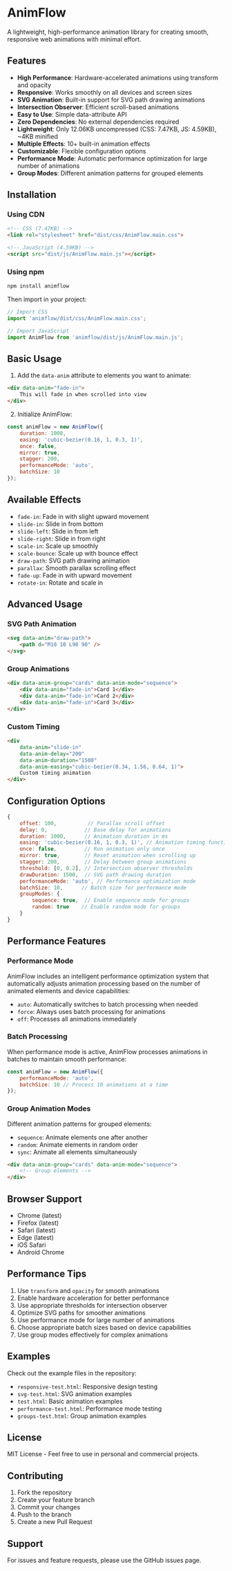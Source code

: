 # AnimFlow

A lightweight, high-performance animation library for creating smooth, responsive web animations with minimal effort.

## Features

- **High Performance**: Hardware-accelerated animations using transform and opacity
- **Responsive**: Works smoothly on all devices and screen sizes
- **SVG Animation**: Built-in support for SVG path drawing animations
- **Intersection Observer**: Efficient scroll-based animations
- **Easy to Use**: Simple data-attribute API
- **Zero Dependencies**: No external dependencies required
- **Lightweight**: Only 12.06KB uncompressed (CSS: 7.47KB, JS: 4.59KB), ~4KB minified
- **Multiple Effects**: 10+ built-in animation effects
- **Customizable**: Flexible configuration options
- **Performance Mode**: Automatic performance optimization for large number of animations
- **Group Modes**: Different animation patterns for grouped elements

## Installation

### Using CDN

```html
<!-- CSS (7.47KB) -->
<link rel="stylesheet" href="dist/css/AnimFlow.main.css">

<!-- JavaScript (4.59KB) -->
<script src="dist/js/AnimFlow.main.js"></script>
```

### Using npm

```bash
npm install animflow
```

Then import in your project:

```javascript
// Import CSS
import 'animflow/dist/css/AnimFlow.main.css';

// Import JavaScript
import AnimFlow from 'animflow/dist/js/AnimFlow.main.js';
```

## Basic Usage

1. Add the `data-anim` attribute to elements you want to animate:

```html
<div data-anim="fade-in">
    This will fade in when scrolled into view
</div>
```

2. Initialize AnimFlow:

```javascript
const animFlow = new AnimFlow({
    duration: 1000,
    easing: 'cubic-bezier(0.16, 1, 0.3, 1)',
    once: false,
    mirror: true,
    stagger: 200,
    performanceMode: 'auto',
    batchSize: 10
});
```

## Available Effects

- `fade-in`: Fade in with slight upward movement
- `slide-in`: Slide in from bottom
- `slide-left`: Slide in from left
- `slide-right`: Slide in from right
- `scale-in`: Scale up smoothly
- `scale-bounce`: Scale up with bounce effect
- `draw-path`: SVG path drawing animation
- `parallax`: Smooth parallax scrolling effect
- `fade-up`: Fade in with upward movement
- `rotate-in`: Rotate and scale in

## Advanced Usage

### SVG Path Animation

```html
<svg data-anim="draw-path">
    <path d="M10 10 L90 90" />
</svg>
```

### Group Animations

```html
<div data-anim-group="cards" data-anim-mode="sequence">
    <div data-anim="fade-in">Card 1</div>
    <div data-anim="fade-in">Card 2</div>
    <div data-anim="fade-in">Card 3</div>
</div>
```

### Custom Timing

```html
<div 
    data-anim="slide-in"
    data-anim-delay="200"
    data-anim-duration="1500"
    data-anim-easing="cubic-bezier(0.34, 1.56, 0.64, 1)">
    Custom timing animation
</div>
```

## Configuration Options

```javascript
{
    offset: 100,          // Parallax scroll offset
    delay: 0,            // Base delay for animations
    duration: 1000,      // Animation duration in ms
    easing: 'cubic-bezier(0.16, 1, 0.3, 1)', // Animation timing function
    once: false,         // Run animation only once
    mirror: true,        // Reset animation when scrolling up
    stagger: 200,        // Delay between group animations
    threshold: [0, 0.2], // Intersection observer thresholds
    drawDuration: 1500,  // SVG path drawing duration
    performanceMode: 'auto', // Performance optimization mode
    batchSize: 10,      // Batch size for performance mode
    groupModes: {
        sequence: true,  // Enable sequence mode for groups
        random: true    // Enable random mode for groups
    }
}
```

## Performance Features

### Performance Mode

AnimFlow includes an intelligent performance optimization system that automatically adjusts animation processing based on the number of animated elements and device capabilities:

- `auto`: Automatically switches to batch processing when needed
- `force`: Always uses batch processing for animations
- `off`: Processes all animations immediately

### Batch Processing

When performance mode is active, AnimFlow processes animations in batches to maintain smooth performance:

```javascript
const animFlow = new AnimFlow({
    performanceMode: 'auto',
    batchSize: 10 // Process 10 animations at a time
});
```

### Group Animation Modes

Different animation patterns for grouped elements:

- `sequence`: Animate elements one after another
- `random`: Animate elements in random order
- `sync`: Animate all elements simultaneously

```html
<div data-anim-group="cards" data-anim-mode="sequence">
    <!-- Group elements -->
</div>
```

## Browser Support

- Chrome (latest)
- Firefox (latest)
- Safari (latest)
- Edge (latest)
- iOS Safari
- Android Chrome

## Performance Tips

1. Use `transform` and `opacity` for smooth animations
2. Enable hardware acceleration for better performance
3. Use appropriate thresholds for intersection observer
4. Optimize SVG paths for smoother animations
5. Use performance mode for large number of animations
6. Choose appropriate batch sizes based on device capabilities
7. Use group modes effectively for complex animations

## Examples

Check out the example files in the repository:

- `responsive-test.html`: Responsive design testing
- `svg-test.html`: SVG animation examples
- `test.html`: Basic animation examples
- `performance-test.html`: Performance mode testing
- `groups-test.html`: Group animation examples

## License

MIT License - Feel free to use in personal and commercial projects.

## Contributing

1. Fork the repository
2. Create your feature branch
3. Commit your changes
4. Push to the branch
5. Create a new Pull Request

## Support

For issues and feature requests, please use the GitHub issues page.